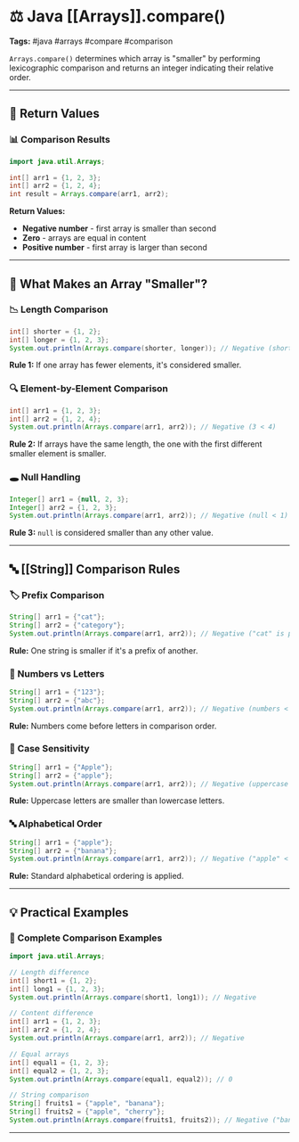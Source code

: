 # ⚖️ Java [[Arrays]].compare()

**Tags:** #java #arrays #compare #comparison

`Arrays.compare()` determines which array is "smaller" by performing lexicographic comparison and returns an integer indicating their relative order.

---

## 🔹 Return Values

### 📊 Comparison Results

```java
import java.util.Arrays;

int[] arr1 = {1, 2, 3};
int[] arr2 = {1, 2, 4};
int result = Arrays.compare(arr1, arr2);
```

**Return Values:**

- **Negative number** - first array is smaller than second
- **Zero** - arrays are equal in content
- **Positive number** - first array is larger than second

---

## 📏 What Makes an Array "Smaller"?

### 📉 Length Comparison

```java
int[] shorter = {1, 2};
int[] longer = {1, 2, 3};
System.out.println(Arrays.compare(shorter, longer)); // Negative (shorter < longer)
```

**Rule 1:** If one array has fewer elements, it's considered smaller.

### 🔍 Element-by-Element Comparison

```java
int[] arr1 = {1, 2, 3};
int[] arr2 = {1, 2, 4};
System.out.println(Arrays.compare(arr1, arr2)); // Negative (3 < 4)
```

**Rule 2:** If arrays have the same length, the one with the first different smaller element is smaller.

### 🕳️ Null Handling

```java
Integer[] arr1 = {null, 2, 3};
Integer[] arr2 = {1, 2, 3};
System.out.println(Arrays.compare(arr1, arr2)); // Negative (null < 1)
```

**Rule 3:** `null` is considered smaller than any other value.

---

## 🔤 [[String]] Comparison Rules

### 🏷️ Prefix Comparison

```java
String[] arr1 = {"cat"};
String[] arr2 = {"category"};
System.out.println(Arrays.compare(arr1, arr2)); // Negative ("cat" is prefix of "category")
```

**Rule:** One string is smaller if it's a prefix of another.

### 🔢 Numbers vs Letters

```java
String[] arr1 = {"123"};
String[] arr2 = {"abc"};
System.out.println(Arrays.compare(arr1, arr2)); // Negative (numbers < letters)
```

**Rule:** Numbers come before letters in comparison order.

### 📝 Case Sensitivity

```java
String[] arr1 = {"Apple"};
String[] arr2 = {"apple"};
System.out.println(Arrays.compare(arr1, arr2)); // Negative (uppercase < lowercase)
```

**Rule:** Uppercase letters are smaller than lowercase letters.

### 🔤 Alphabetical Order

```java
String[] arr1 = {"apple"};
String[] arr2 = {"banana"};
System.out.println(Arrays.compare(arr1, arr2)); // Negative ("apple" < "banana")
```

**Rule:** Standard alphabetical ordering is applied.

---

## 💡 Practical Examples

### 🎯 Complete Comparison Examples

```java
import java.util.Arrays;

// Length difference
int[] short1 = {1, 2};
int[] long1 = {1, 2, 3};
System.out.println(Arrays.compare(short1, long1)); // Negative

// Content difference
int[] arr1 = {1, 2, 3};
int[] arr2 = {1, 2, 4};
System.out.println(Arrays.compare(arr1, arr2)); // Negative

// Equal arrays
int[] equal1 = {1, 2, 3};
int[] equal2 = {1, 2, 3};
System.out.println(Arrays.compare(equal1, equal2)); // 0

// String comparison
String[] fruits1 = {"apple", "banana"};
String[] fruits2 = {"apple", "cherry"};
System.out.println(Arrays.compare(fruits1, fruits2)); // Negative ("banana" < "cherry")
```

---